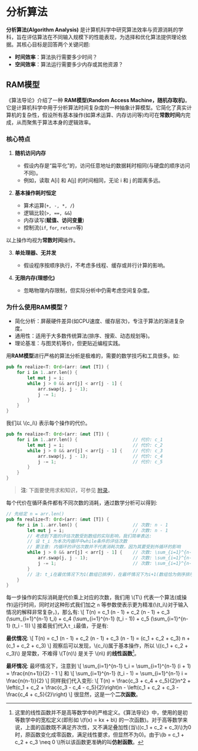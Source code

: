 # 分析算法
**分析算法(Algorithm Analysis)** 是计算机科学中研究算法效率与资源消耗的学科，旨在评估算法在不同输入规模下的性能表现，为选择和优化算法提供理论依据。其核心目标是回答两个关键问题:
- **时间效率**：算法执行需要多少时间？
- **空间效率**：算法运行需要多少内存或其他资源？

## RAM模型
《算法导论》介绍了一种 **RAM模型(Random Access Machine，随机存取机)**。它是计算机科学中用于分析算法时间复杂度的一种抽象计算模型。它简化了真实计算机的复杂性，假设所有基本操作(如算术运算、内存访问等)均可在**常数时间**内完成，从而聚焦于算法本身的逻辑效率。
### 核心特点
1. **随机访问内存**
    - 假设内存是“扁平化”的，访问任意地址的数据耗时相同(与硬盘的顺序访问不同)。
    - 例如，读取 A[i] 和 A[j] 的时间相同，无论 i 和 j 的距离多远。

2. **基本操作耗时恒定**
    - 算术运算(`+, -, *, /`)
    - 逻辑比较(`>, ==, &&`)
    - 内存读写(**赋值、访问变量**)
    - 控制流(`if`, `for`, `return`等)

以上操作均视为**常数时间**操作。

3. **单处理器、无并发**
    - 假设程序按顺序执行，不考虑多线程、缓存或并行计算的影响。

4. **无限内存(理想化)**
    - 忽略物理内存限制，但实际分析中仍需考虑空间复杂度。

### 为什么使用RAM模型？
- 简化分析：屏蔽硬件差异(如CPU速度、缓存层次)，专注于算法的渐进复杂度。
- 通用性：适用于大多数传统算法(排序、搜索、动态规划等)。
- 理论基准：与图灵机等价，但更贴近编程实践。

用**RAM模型**进行严格的算法分析是极难的，需要的数学技巧和工具很多。如:
```rs
pub fn realize<T: Ord>(arr: &mut [T]) {
    for i in 1..arr.len() {
        let mut j = i;
        while j > 0 && arr[j] < arr[j - 1] {
            arr.swap(j, j - 1);
            j -= 1;
        }
    }
}
```
我们以 \\(c_i\\) 表示每个操作的代价。

```rs
pub fn realize<T: Ord>(arr: &mut [T]) {
    for i in 1..arr.len() {                     // 代价: c_1
        let mut j = i;                          // 代价: c_2
        while j > 0 && arr[j] < arr[j - 1] {    // 代价: c_3
            arr.swap(j, j - 1);                 // 代价: c_4
            j -= 1;                             // 代价: c_5
        }
    }
}
```

> **注**: 下面要使用求和知识，可参见 [附录](/appendices/summation/summation.md)。

每个代价在循环条件都有不同次数的消耗，通过数学分析可以得到:
```rs
// 先给定 n = arr.len()
pub fn realize<T: Ord>(arr: &mut [T]) {
    for i in 1..arr.len() {                     // 次数: n - 1
        let mut j = i;                          // 次数: n - 1
        // 考虑到下面的评估次数受到数组的实际影响，我们简单表达:
        // 设 t_i 为本次内循环中while条件的评估次数
        // 要注意: 内循环的评估次数并不代表消耗次数，因为其要受到外循环的影响
        while j > 0 && arr[j] < arr[j - 1] {    // 次数: \sum_{i=1}^{n-1} t_i
            arr.swap(j, j - 1);                 // 次数: \sum_{i=1}^{n-1} (t_i - 1)
            j -= 1;                             // 次数: \sum_{i=1}^{n-1} (t_i - 1)
        }
        // 注: t_i在最优情况下为1(数组已排序)，在最坏情况下为i+1(数组恰为倒序排序)
    }
}
```
每一步操作的实际消耗是代价乘上对应的次数，我们用 \\(T\\) 代表一个算法(或操作)运行时间，同时对这种形式我们加之 `n` 等参数使表示更为精准(\\(t_i\\)对于输入情况的解释非常复杂，)，那么有:
\\[
T(n) = c_1 (n - 1)  + c_2 (n - 1) + c_3 (\sum_{i=1}^{n-1} t_i) + c_4 (\sum_{i=1}^{n-1} (t_i - 1)) + c_5 (\sum_{i=1}^{n-1} (t_i - 1))
\\]
接着我们代入`t_i`最值，于是有:

**最优情况**:
\\[
T(n) = c_1 (n - 1)  + c_2 (n - 1) + c_3 (n - 1) = (c_1 + c_2 + c_3) n + (c_1 + c_2 + c_3)
\\]
观察后可以发现，\\(c_i\\)属于基本操作，所以 \\((c_1 + c_2 + c_3)\\) 是常数，不难得 \\(T(n)\\) 是关于 \\(n\\) 的**线性函数**[^note1]。

**最坏情况**:
最坏情况下，注意到
\\[
\sum_{i=1}^{n-1} t_i = \sum_{i=1}^{n-1} (i + 1) = \frac{n(n+1)}{2} - 1
\\]
和
\\[
\sum_{i=1}^{n-1} (t_i - 1) = \sum_{i=1}^{n-1} i = \frac{n(n-1)}{2}
\\]
同样我们代入变形:
\\[
T(n) = \frac{c_3 + c_4 + c_5}{2}n^2 + \left(c_1 + c_2 + \frac{c_3 - c_4 - c_5}{2}\right)n - \left(c_1 + c_2 + c_3 - \frac{c_4 + c_5}{2}\right)
\\]
很显然，这是一个**二次函数**。


[^note1]: 这里的线性函数并不是高等数学中的严格定义。《算法导论》中，使用的是初等数学中的宽松定义(即形如 \\(f(x) = kx + b\\) 的一次函数)。对于高等数学来说，上面的函数既不满足齐次性，又不满足叠加性(当\\((c_1 + c_2 + c_3)\\)为0时，原函数变化成零函数，满足线性要求，但显然不为0)。由于\\(b = c_1 + c_2 + c_3 \neq 0 \\)所以该函数更准确的叫**仿射函数**。

